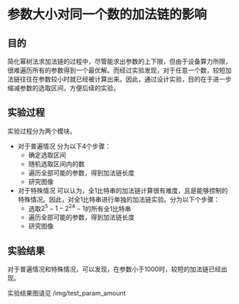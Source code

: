 # 参数大小对同一个数的加法链的影响
## 目的
简化幂树法求加法链的过程中，尽管能求出参数的上下限，但由于设备算力所限，很难遍历所有的参数得到一个最优解。而经过实验发现，对于任意一个数，较短加法链往往在参数较小时就已经被计算出来。因此，通过设计实验，目的在于进一步缩减参数的选取区间，方便后续的实验。

## 实验过程
实验过程分为两个模块。

* 对于普遍情况
    分为以下4个步骤：
    * 确定选取区间
    * 随机选取区间内的数
    * 遍历全部可能的参数，得到加法链长度
    * 研究图像
* 对于特殊情况
    可以认为，全1比特串的加法链计算很有难度，且是能够控制的特殊情况。因此，对全1比特串进行单独的加法链实验。分为以下个步骤：
    * 选取$2^5-1 - 2^24-1$的所有全1比特串
    * 遍历全部可能的参数，得到加法链长度
    * 研究图像

## 实验结果
对于普遍情况和特殊情况，可以发现，在参数小于1000时，较短的加法链已经出现。

实验结果图请见 /img/test_param_amount